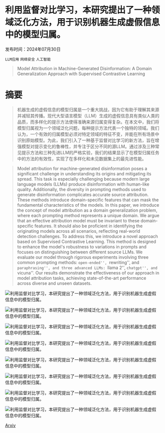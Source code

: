 # 利用监督对比学习，本研究提出了一种领域泛化方法，用于识别机器生成虚假信息中的模型归属。

发布时间：2024年07月30日

`LLM应用` `网络安全` `人工智能`

> Model Attribution in Machine-Generated Disinformation: A Domain Generalization Approach with Supervised Contrastive Learning

# 摘要

> 机器生成的虚假信息的模型归属是一个重大挑战，因为它有助于理解其来源并减轻其传播。现代大型语言模型（LLM）生成的虚假信息具有类似人类的品质，而多样化的提示方法使得准确来源归属变得复杂。在本文中，我们将模型归属视为一个领域泛化问题，每种提示方法代表一个独特的领域。我们认为，一个有效的归属模型必须对特定领域的特征不变，并能在所有场景中识别原始模型。为此，我们引入了一种基于监督对比学习的新方法，旨在增强模型对提示变化的鲁棒性，并专注于区分不同的源LLM。通过涉及三种常见提示方法和三种先进LLM的严格实验，我们的结果显示了在模型归属任务中的方法的有效性，实现了在多样化和未见数据集上的最先进性能。

> Model attribution for machine-generated disinformation poses a significant challenge in understanding its origins and mitigating its spread. This task is especially challenging because modern large language models (LLMs) produce disinformation with human-like quality. Additionally, the diversity in prompting methods used to generate disinformation complicates accurate source attribution. These methods introduce domain-specific features that can mask the fundamental characteristics of the models. In this paper, we introduce the concept of model attribution as a domain generalization problem, where each prompting method represents a unique domain. We argue that an effective attribution model must be invariant to these domain-specific features. It should also be proficient in identifying the originating models across all scenarios, reflecting real-world detection challenges. To address this, we introduce a novel approach based on Supervised Contrastive Learning. This method is designed to enhance the model's robustness to variations in prompts and focuses on distinguishing between different source LLMs. We evaluate our model through rigorous experiments involving three common prompting methods: ``open-ended'', ``rewriting'', and ``paraphrasing'', and three advanced LLMs: ``llama 2'', ``chatgpt'', and ``vicuna''. Our results demonstrate the effectiveness of our approach in model attribution tasks, achieving state-of-the-art performance across diverse and unseen datasets.

![利用监督对比学习，本研究提出了一种领域泛化方法，用于识别机器生成虚假信息中的模型归属。](../../../paper_images/2407.21264/x1.png)

![利用监督对比学习，本研究提出了一种领域泛化方法，用于识别机器生成虚假信息中的模型归属。](../../../paper_images/2407.21264/x2.png)

![利用监督对比学习，本研究提出了一种领域泛化方法，用于识别机器生成虚假信息中的模型归属。](../../../paper_images/2407.21264/x3.png)

![利用监督对比学习，本研究提出了一种领域泛化方法，用于识别机器生成虚假信息中的模型归属。](../../../paper_images/2407.21264/x4.png)

![利用监督对比学习，本研究提出了一种领域泛化方法，用于识别机器生成虚假信息中的模型归属。](../../../paper_images/2407.21264/x5.png)

![利用监督对比学习，本研究提出了一种领域泛化方法，用于识别机器生成虚假信息中的模型归属。](../../../paper_images/2407.21264/x6.png)

![利用监督对比学习，本研究提出了一种领域泛化方法，用于识别机器生成虚假信息中的模型归属。](../../../paper_images/2407.21264/ChatGPT4-Ex1.png)

![利用监督对比学习，本研究提出了一种领域泛化方法，用于识别机器生成虚假信息中的模型归属。](../../../paper_images/2407.21264/ChatGPT4-Ex2.png)

[Arxiv](https://arxiv.org/abs/2407.21264)